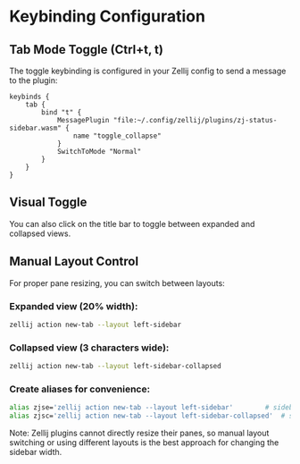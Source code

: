 # Keybinding Configuration

## Tab Mode Toggle (Ctrl+t, t)

The toggle keybinding is configured in your Zellij config to send a message to the plugin:

```kdl
keybinds {
    tab {
        bind "t" {
            MessagePlugin "file:~/.config/zellij/plugins/zj-status-sidebar.wasm" {
                name "toggle_collapse"
            }
            SwitchToMode "Normal"
        }
    }
}
```

## Visual Toggle

You can also click on the title bar to toggle between expanded and collapsed views.

## Manual Layout Control

For proper pane resizing, you can switch between layouts:

### Expanded view (20% width):
```bash
zellij action new-tab --layout left-sidebar
```

### Collapsed view (3 characters wide):
```bash
zellij action new-tab --layout left-sidebar-collapsed
```

### Create aliases for convenience:
```bash
alias zjse='zellij action new-tab --layout left-sidebar'        # sidebar expanded
alias zjsc='zellij action new-tab --layout left-sidebar-collapsed'  # sidebar collapsed
```

Note: Zellij plugins cannot directly resize their panes, so manual layout switching or using different layouts is the best approach for changing the sidebar width.